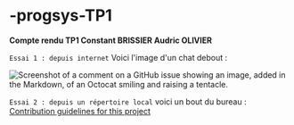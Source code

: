 # -progsys-TP1

**Compte rendu TP1 Constant BRISSIER Audric OLIVIER**

`Essai 1 : depuis internet` 
Voici l'image d'un chat debout : 

![Screenshot of a comment on a GitHub issue showing an image, added in the Markdown, of an Octocat smiling and raising a tentacle.](https://myoctocat.com/assets/images/base-octocat.svg)

`Essai 2 : depuis un répertoire local` 
voici un bout du bureau : 
[Contribution guidelines for this project](https://github.com/Seristan/-progsys-TP1/blob/main/captures/bureau.jpeg)
